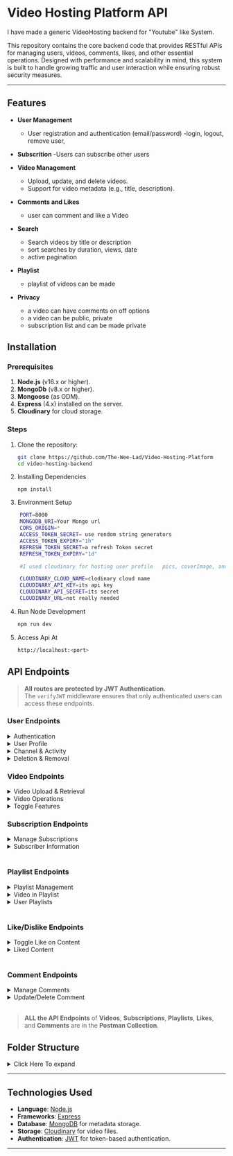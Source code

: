 # Video Hosting Platform API
I have made a generic VideoHosting backend for "Youtube" like System.

 This repository contains the core backend code that provides RESTful APIs for managing users, videos, comments, likes, and other essential operations. Designed with performance and scalability in mind, this system is built to handle growing traffic and user interaction while ensuring robust security measures.


---

## Features

- **User Management**
  - User registration and authentication (email/password)
  -login, logout, remove user,

- **Subscrition**
  -Users can subscribe other users

- **Video Management**
  - Upload, update, and delete videos.
  - Support for video metadata (e.g., title, description).

- **Comments and Likes**
  - user can comment and like a Video

- **Search**
  - Search videos by title or description
  - sort searches by duration, views, date
  - active pagination
    
- **Playlist**
  - playlist of videos can be made

- **Privacy**
  - a video can have comments on off options
  - a video can be public, private
  - subscription list and can be made private


## Installation

### Prerequisites

1. **Node.js** (v16.x or higher).
2. **MongoDb** (v8.x or higher).
3. **Mongoose** (as ODM).
4. **Express** (4.x) installed on the server.
5. **Cloudinary** for cloud storage.

### Steps

1. Clone the repository:
   ```bash
   git clone https://github.com/The-Wee-Lad/Video-Hosting-Platform
   cd video-hosting-backend
2. Installing Dependencies
    ```
    npm install
3. Environment Setup
```bash
    PORT=8000
    MONGODB_URI=Your Mongo url
    CORS_ORIGIN=*
    ACCESS_TOKEN_SECRET= use rendom string generators
    ACCESS_TOKEN_EXPIRY="1h"
    REFRESH_TOKEN_SECRET=a refresh Token secret
    REFRESH_TOKEN_EXPIRY="1d"

    #I used cloudinary for hosting user profile   pics, coverImage, and videos themselves.

    CLOUDINARY_CLOUD_NAME=clodinary cloud name
    CLOUDINARY_API_KEY=its api key
    CLOUDINARY_API_SECRET=its secret
    CLOUDINARY_URL=not really needed
```

4. Run Node Development
    ```bash
    npm run dev
5. Access Api At
    ```bash
    http://localhost:<port>


## API Endpoints
> **All routes are protected by JWT Authentication.**  
> The `verifyJWT` middleware ensures that only authenticated users can access these endpoints.
### User Endpoints

<details>
<summary>Authentication</summary>

- **Register User:**  
  ```
  POST /user/register
  ```
- **Login User:**  
  ```
  POST /user/login
  ```
- **Refresh Access Token:**  
  ```
  POST /user/refresh-accessToken
  ```
- **Logout:**  
  ```
  POST /user/logout
  ```
- **Change Password:**  
  ```
  POST /user/change-pass
  ```

</details>

<details>
<summary>User Profile</summary>

- **Get Current User:**  
  ```
  GET /user/getcurruser
  ```
- **Update Account Details:**  
  ```
  PUT /user/update-acc-details
  ```
- **Update Avatar:**  
  ```
  PUT /user/update-avatar
  ```
- **Update Cover:**  
  ```
  PUT /user/update-cover
  ```

</details>

<details>
<summary>Channel & Activity</summary>

- **Channel Info:**  
  ```
  GET /user/channel/:channelName
  ```
- **Watch History:**  
  ```
  GET /user/watch-history
  ```
- **Toggle Subscription Privacy Policy:**  
  ```
  PUT /user/toggleSubsPrivacy
  ```

</details>

<details>
<summary>Deletion & Removal</summary>

- **Remove User:**  
  ```
  DELETE /user/remove-user
  ```
- **Remove Cover Image:**  
  ```
  DELETE /user/remove-cover
  ```
- **Remove Avatar:**  
  ```
  DELETE /user/remove-avatar
  ```

</details>

### Video Endpoints

<details>
<summary>Video Upload & Retrieval</summary>

- **Publish Video:**  
  ```
  POST /videos
  ```
- **Get All Videos:**  
  ```
  GET /videos
  ```

</details>

<details>
<summary>Video Operations</summary>

- **Get Video by ID:**  
  ```
  GET /videos/:videoId
  ```
- **Update Video:**  
  ```
  PATCH /videos/:videoId
  ```
- **Delete Video:**  
  ```
  DELETE /videos/:videoId
  ```

</details>

<details>
<summary>Toggle Features</summary>

- **Toggle Video Publish Status:**  
  ```
  POST /videos/toggle-publish/:videoId
  ```
- **Toggle Comments on Video:**  
  ```
  POST /videos/toggle-comments/:videoId
  ```

</details>








### Subscription Endpoints

<details>
<summary>Manage Subscriptions</summary>

- **Toggle Subscription to a Channel:**  
  ```
  POST /subscriptions/c/:channel
  ```
- **Get Subscribed Channels:**  
  ```
  GET /subscriptions/c/:channel
  ```

</details>

<details>
<summary>Subscriber Information</summary>

- **Get My Subscribers:**  
  ```
  GET /subscriptions/my-subscribers
  ```

</details>


<br>



### Playlist Endpoints

<details>
<summary>Playlist Management</summary>

- **Create Playlist:**  
  `POST /playlists/`
  
- **Get Playlist By ID:**  
  `GET /playlists/:playlistId`
  
- **Update Playlist:**  
  `PATCH /playlists/:playlistId`
  
- **Delete Playlist:**  
  `DELETE /playlists/:playlistId`

</details>

<details>
<summary>Video in Playlist</summary>

- **Add Video to Playlist:**  
  `PATCH /playlists/add/:videoId/:playlistId`
  
- **Remove Video from Playlist:**  
  `PATCH /playlists/remove/:videoId/:playlistId`

</details>

<details>
<summary>User Playlists</summary>

- **Get User Playlists:**  
  `GET /playlists/user/:userId`

</details>

<br>

### Like/Dislike Endpoints

<details>
<summary>Toggle Like on Content</summary>

- **Toggle Like on Video:**  
  `POST /toggle/v/:videoId`
  
- **Toggle Like on Comment:**  
  `POST /toggle/c/:commentId`
  
<!-- Uncomment and modify the following if needed -->

<!-- - **Toggle Like on Tweet:**  
  `POST /toggle/t/:tweetId` -->

</details>

<details>
<summary>Liked Content</summary>

- **Get Liked Videos:**  
  `GET /videos`

</details>

<br>

### Comment Endpoints

<details>
<summary>Manage Comments</summary>

- **Get Comments for a Video:**  
  `GET /:videoId`
  
- **Add Comment to a Video:**  
  `POST /:videoId`
  
</details>

<details>
<summary>Update/Delete Comment</summary>

- **Delete Comment:**  
  `DELETE /c/:commentId`
  
- **Update Comment:**  
  `PATCH /c/:commentId`

</details>

<br>


> **ALL the API Endpoints** of **Videos**, **Subscriptions**, **Playlists**, **Likes**, and **Comments** are in the **Postman Collection**.
## Folder Structure

<details>
<summary> Click Here To expand </summary>
<pre>
Video-Hosting-Platform
├── SRC
│   ├── controllers
│   │   ├── comment.controller.js
│   │   ├── healthcheck.controller.js
│   │   ├── like.controller.js
│   │   ├── playlist.controller.js
│   │   ├── subscription.controller.js
│   │   ├── user.controller.js
│   │   └── video.controller.js
│   ├── db
│   │   └── index.js
│   ├── middlewares
│   │   ├── auth.middleware.js
│   │   └── multer.middleware.js
│   ├── models
│   │   ├── comments.model.js
│   │   ├── likes.model.js
│   │   ├── playlists.model.js
│   │   ├── subscriptions.model.js
│   │   ├── users.model.js
│   │   └── videos.models.js
│   ├── public
│   │   └── temp
│   ├── routes
│   │   ├── comment.routes.js
│   │   ├── healthcheck.routes.js
│   │   ├── like.routes.js
│   │   ├── playlist.routes.js
│   │   ├── subscription.routes.js
│   │   ├── user.routes.js
│   │   └── video.routes.js
│   └── utilities
│       ├── ApiError.js
│       ├── ApiResponse.js
│       ├── asyncHandler.js
│       └── cloudinary.js
├── app.js
├── constants.js
├── index.js
├── .env
└── readme.md
</pre>
</details>

---

## Technologies Used

- **Language**: [Node.js](https://nodejs.org/)
- **Frameworks**: [Express](https://expressjs.com/)
- **Database**: [MongoDB](https://www.mongodb.com/) for metadata storage.
- **Storage**: [Cloudinary](https://cloudinary.com/) for video files.
- **Authentication**: [JWT](https://jwt.io/) for token-based authentication.

---


